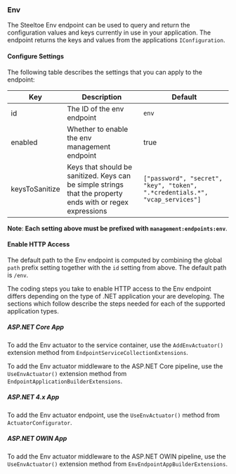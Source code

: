 ### Env

The Steeltoe Env endpoint can be used to query and return the configuration values and keys currently in use in your application. The endpoint returns the keys and values from the applications `IConfiguration`.

#### Configure Settings

The following table describes the settings that you can apply to the endpoint:

|Key|Description|Default|
|---|---|---|
|id|The ID of the env endpoint|`env`|
|enabled|Whether to enable the env management endpoint|true|
|keysToSanitize|Keys that should be sanitized. Keys can be simple strings that the property ends with or regex expressions|```["password", "secret", "key", "token", ".*credentials.*", "vcap_services"]```|

**Note**: **Each setting above must be prefixed with `management:endpoints:env`**.

#### Enable HTTP Access

The default path to the Env endpoint is computed by combining the global `path` prefix setting together with the `id` setting from above. The default path is `/env`.

The coding steps you take to enable HTTP access to the Env endpoint differs depending on the type of .NET application your are developing.  The sections which follow describe the steps needed for each of the supported application types.

##### ASP.NET Core App

To add the Env actuator to the service container, use the `AddEnvActuator()` extension method from `EndpointServiceCollectionExtensions`.

To add the Env actuator middleware to the ASP.NET Core pipeline, use the `UseEnvActuator()` extension method from `EndpointApplicationBuilderExtensions`.

##### ASP.NET 4.x App

To add the Env actuator endpoint, use the `UseEnvActuator()` method from `ActuatorConfigurator`.

##### ASP.NET OWIN App

To add the Env actuator middleware to the ASP.NET OWIN pipeline, use the `UseEnvActuator()` extension method from `EnvEndpointAppBuilderExtensions`.

